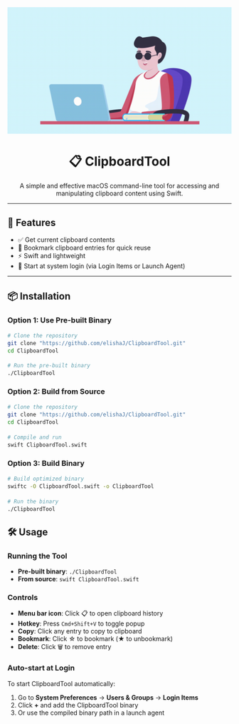 <p align="center">
  <img src="demo.gif" width="800" alt="ClipboardTool Demo"/>
</p>

<h1 align="center">📋 ClipboardTool</h1>

<p align="center">
  A simple and effective macOS command-line tool for accessing and manipulating clipboard content using Swift.
</p>

---

## 🚀 Features

- ✅ Get current clipboard contents
- 📌 Bookmark clipboard entries for quick reuse
- ⚡ Swift and lightweight
- 🔄 Start at system login (via Login Items or Launch Agent)

---

## 📦 Installation

### Option 1: Use Pre-built Binary
```bash
# Clone the repository
git clone "https://github.com/elishaJ/ClipboardTool.git"
cd ClipboardTool

# Run the pre-built binary
./ClipboardTool
```

### Option 2: Build from Source
```bash
# Clone the repository
git clone "https://github.com/elishaJ/ClipboardTool.git"
cd ClipboardTool

# Compile and run
swift ClipboardTool.swift
```

### Option 3: Build Binary
```bash
# Build optimized binary
swiftc -O ClipboardTool.swift -o ClipboardTool

# Run the binary
./ClipboardTool
```

## 🛠 Usage

### Running the Tool
- **Pre-built binary**: `./ClipboardTool`
- **From source**: `swift ClipboardTool.swift`

### Controls
- **Menu bar icon**: Click 📋 to open clipboard history
- **Hotkey**: Press `Cmd+Shift+V` to toggle popup
- **Copy**: Click any entry to copy to clipboard
- **Bookmark**: Click ☆ to bookmark (★ to unbookmark)
- **Delete**: Click 🗑 to remove entry

### Auto-start at Login
To start ClipboardTool automatically:
1. Go to **System Preferences** → **Users & Groups** → **Login Items**
2. Click **+** and add the ClipboardTool binary
3. Or use the compiled binary path in a launch agent